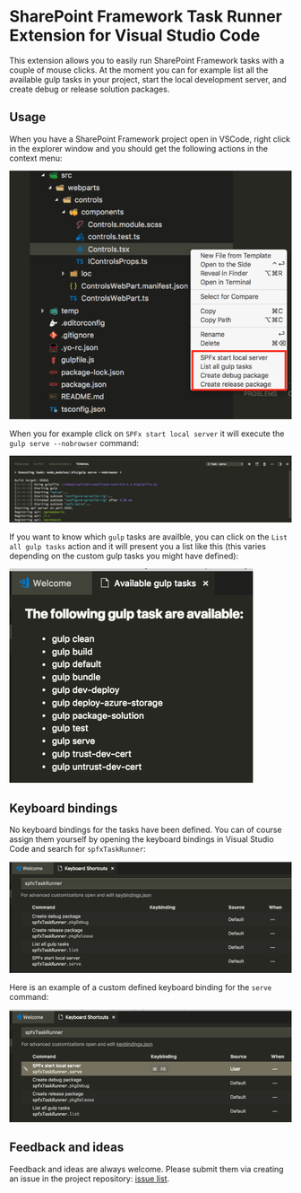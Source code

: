 # SharePoint Framework Task Runner Extension for Visual Studio Code

This extension allows you to easily run SharePoint Framework tasks with a couple of mouse clicks. At the moment you can for example list all the available gulp tasks in your project, start the local development server, and create debug or release solution packages.

## Usage

When you have a SharePoint Framework project open in VSCode, right click in the explorer window and you should get the following actions in the context menu:

![Available context menu actions](./assets/contextmenu-actions.png)

When you for example click on `SPFx start local server` it will execute the `gulp serve --nobrowser` command:

![Start SPFx local server](./assets/serve-action.png)

If you want to know which `gulp` tasks are availble, you can click on the `List all gulp tasks` action and it will present you a list like this (this varies depending on the custom gulp tasks you might have defined):

![Gulp tasks](./assets/gulp-tasks.png)

## Keyboard bindings

No keyboard bindings for the tasks have been defined. You can of course assign them yourself by opening the keyboard bindings in Visual Studio Code and search for `spfxTaskRunner`:

![Keyboard bindings](./assets/keybinding-initial.png)

Here is an example of a custom defined keyboard binding for the `serve` command:

![Keyboard binding example](./assets/keybinding-set.png)

## Feedback and ideas

Feedback and ideas are always welcome. Please submit them via creating an issue in the project repository: [issue list](https://github.com/estruyf/vscode-spfx-task-runner/issues).
